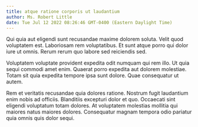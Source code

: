 ```yaml
---
title: atque ratione corporis ut laudantium
author: Ms. Robert Little
date: Tue Jul 12 2022 08:26:46 GMT-0400 (Eastern Daylight Time)
---
```

Qui quia aut eligendi sunt recusandae maxime dolorem soluta. Velit quod voluptatem est. Laboriosam rem voluptatibus. Et sunt atque porro qui dolor iure ut omnis. Rerum rerum quo labore sed reiciendis sed.

 Voluptatem voluptate provident expedita odit numquam qui rem illo. Ut quia sequi commodi amet enim. Quaerat porro expedita aut dolorem molestiae. Totam sit quia expedita tempore ipsa sunt dolore. Quae consequatur ut autem.

 Rem et veritatis recusandae quia dolores ratione. Nostrum fugit laudantium enim nobis ad officiis. Blanditiis excepturi dolor et quo. Occaecati sint eligendi voluptatum totam dolores. At voluptatem molestias mollitia qui maiores natus maiores dolores. Consequatur magnam tempora odio pariatur quia omnis quis dolor sequi.